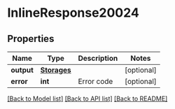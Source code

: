 # InlineResponse20024

## Properties
Name | Type | Description | Notes
------------ | ------------- | ------------- | -------------
**output** | [**Storages**](Storages.md) |  | [optional] 
**error** | **int** | Error code | [optional] 

[[Back to Model list]](../README.md#documentation-for-models) [[Back to API list]](../README.md#documentation-for-api-endpoints) [[Back to README]](../README.md)

